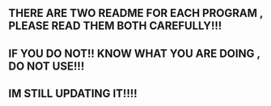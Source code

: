 ## THERE ARE TWO README FOR EACH PROGRAM , PLEASE READ THEM BOTH CAREFULLY!!!  
## IF YOU DO NOT!! KNOW WHAT YOU ARE DOING , DO NOT USE!!!


## IM STILL UPDATING IT!!!! 

